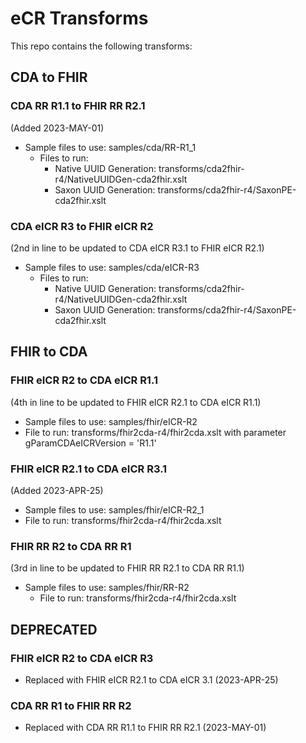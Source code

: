 # eCR Transforms

This repo contains the following transforms:

## CDA to FHIR

### CDA RR R1.1 to FHIR RR R2.1 
(Added 2023-MAY-01)

* Sample files to use: samples/cda/RR-R1_1
  * Files to run:
    * Native UUID Generation: transforms/cda2fhir-r4/NativeUUIDGen-cda2fhir.xslt
    * Saxon UUID Generation: transforms/cda2fhir-r4/SaxonPE-cda2fhir.xslt
           
### CDA eICR R3 to FHIR eICR R2 
(2nd in line to be updated to CDA eICR R3.1 to FHIR eICR R2.1)

* Sample files to use: samples/cda/eICR-R3 
  * Files to run:
    * Native UUID Generation: transforms/cda2fhir-r4/NativeUUIDGen-cda2fhir.xslt
    * Saxon UUID Generation: transforms/cda2fhir-r4/SaxonPE-cda2fhir.xslt
         
## FHIR to CDA

### FHIR eICR R2 to CDA eICR R1.1 
(4th in line to be updated to FHIR eICR R2.1 to CDA eICR R1.1)

* Sample files to use: samples/fhir/eICR-R2 
* File to run: transforms/fhir2cda-r4/fhir2cda.xslt with parameter gParamCDAeICRVersion = 'R1.1'
     
### FHIR eICR R2.1 to CDA eICR R3.1 
(Added 2023-APR-25)

* Sample files to use: samples/fhir/eICR-R2_1
* File to run: transforms/fhir2cda-r4/fhir2cda.xslt
      
### FHIR RR R2 to CDA RR R1 
(3rd in line to be updated to FHIR RR R2.1 to CDA RR R1.1)

* Sample files to use: samples/fhir/RR-R2
     * File to run: transforms/fhir2cda-r4/fhir2cda.xslt 
  

## DEPRECATED 

### FHIR eICR R2 to CDA eICR R3
* Replaced with FHIR eICR R2.1 to CDA eICR 3.1 (2023-APR-25)

### CDA RR R1 to FHIR RR R2
* Replaced with CDA RR R1.1 to FHIR RR R2.1 (2023-MAY-01)
